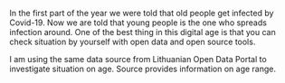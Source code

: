 In the first part of the year we were told that old people get infected by Covid-19. Now we are told that young people is the one who spreads infection around.
One of the best thing in this digital age is that you can check situation by yourself with open data and open source tools.

I am using the same data source from Lithuanian Open Data Portal to investigate situation on age. Source provides information on age range. 
